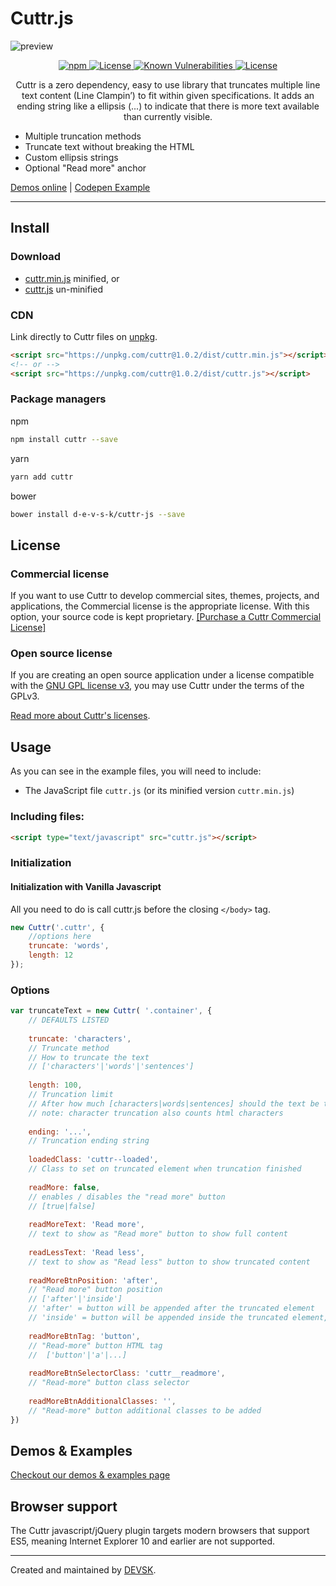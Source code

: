 # Cuttr.js
![preview](https://raw.githubusercontent.com/d-e-v-s-k/cuttr-js/master/examples/img/cuttr-intro.png)

<p align="center">
    <a href="https://www.npmjs.com/package/cuttr">
        <img src="https://badge.fury.io/js/cuttr.svg" alt="npm" />
    </a>
    <a href="https://www.gnu.org/licenses/gpl-3.0.html">
        <img alt="License" src="https://img.shields.io/badge/License-GPL-blue.svg">
    </a>
    <a href="https://snyk.io/test/npm/cuttr/1.0.2">
        <img src="https://snyk.io/test/npm/cuttr/1.0.2/badge.svg" alt="Known Vulnerabilities" data-canonical-src="https://snyk.io/test/npm/cuttr/1.0.2" style="max-width:100%;">
    </a>
    <a href="https://www.paypal.com/cgi-bin/webscr?cmd=_s-xclick&hosted_button_id=K9X3RW27WJHWE&source=url">
        <img alt="License" src="https://img.shields.io/badge/donate-PayPal.me-ff69b4.svg">
    </a>
</p>

<p align="center">Cuttr is a zero dependency, easy to use library that truncates multiple line text content (Line Clampin’) to fit within given specifications. It adds an ending string like a ellipsis (...) to indicate that there is more text available than currently visible.</p>

* Multiple truncation methods
* Truncate text without breaking the HTML <!-- * Option to maintain original text after truncation -->
* Custom ellipsis strings
* Optional "Read more" anchor

[Demos online](https://cuttr.kulahs.de/examples.html) | [Codepen Example](https://codepen.io/herkulas/pen/xxZNXGv)

---

## Install
### Download

- [cuttr.min.js](https://unpkg.com/cuttr@1.0.2/dist/cuttr.min.js) minified, or
- [cuttr.js](https://unpkg.com/cuttr@1.0.2/dist/cuttr.js) un-minified


### CDN

Link directly to Cuttr files on [unpkg](https://unpkg.com).

``` html
<script src="https://unpkg.com/cuttr@1.0.2/dist/cuttr.min.js"></script>
<!-- or -->
<script src="https://unpkg.com/cuttr@1.0.2/dist/cuttr.js"></script>
```

### Package managers
npm

```sh
npm install cuttr --save
```

yarn

```sh
yarn add cuttr
```

bower

```sh
bower install d-e-v-s-k/cuttr-js --save
```
<!--
yarn

```sh
yarn add cuttr
```
-->

## License

### Commercial license

If you want to use Cuttr to develop commercial sites, themes, projects, and applications, the Commercial license is the appropriate license. With this option, your source code is kept proprietary. [[Purchase a Cuttr Commercial License]](https://cuttr.kulahs.de)

### Open source license

If you are creating an open source application under a license compatible with the [GNU GPL license v3](https://www.gnu.org/licenses/gpl-3.0.html), you may use Cuttr under the terms of the GPLv3.

[Read more about Cuttr's licenses](https://cuttr.kulahs.de/pricing.html).

## Usage
As you can see in the example files, you will need to include:
 - The JavaScript file `cuttr.js` (or its minified version `cuttr.min.js`)

### Including files:
```html
<script type="text/javascript" src="cuttr.js"></script>
```

### Initialization

#### Initialization with Vanilla Javascript
All you need to do is call cuttr.js before the closing `</body>` tag.

```javascript
new Cuttr('.cuttr', {
    //options here
    truncate: 'words',
    length: 12
});
```
<!--
#### Initialization with jQuery
You can use cuttr.js also as a jQuery plugin if you want to!

```javascript
$(document).ready(function() {
    $('.cuttr').Cuttr({
        //options here
        truncate: 'words',
        length: 12
    });
});
```
-->
### Options

```javascript
var truncateText = new Cuttr( '.container', {
    // DEFAULTS LISTED
    
    truncate: 'characters',
    // Truncate method
    // How to truncate the text
    // ['characters'|'words'|'sentences']
    
    length: 100,
    // Truncation limit
    // After how much [characters|words|sentences] should the text be truncated
    // note: character truncation also counts html characters
    
    ending: '...',
    // Truncation ending string
    
    loadedClass: 'cuttr--loaded',
    // Class to set on truncated element when truncation finished
    
    readMore: false,
    // enables / disables the "read more" button
    // [true|false]
    
    readMoreText: 'Read more',
    // text to show as "Read more" button to show full content
    
    readLessText: 'Read less',
    // text to show as "Read less" button to show truncated content
    
    readMoreBtnPosition: 'after',
    // "Read more" button position
    // ['after'|'inside']
    // 'after' = button will be appended after the truncated element
    // 'inside' = button will be appended inside the truncated element, at the end of the truncated content
    
    readMoreBtnTag: 'button',
    // "Read-more" button HTML tag
    //  ['button'|'a'|...]
    
    readMoreBtnSelectorClass: 'cuttr__readmore',
    // "Read-more" button class selector
    
    readMoreBtnAdditionalClasses: '',
    // "Read-more" button additional classes to be added
})
```

## Demos & Examples

[Checkout our demos & examples page](https://cuttr.kulahs.de/examples.html)

## Browser support
The Cuttr javascript/jQuery plugin targets modern browsers that support ES5, meaning Internet Explorer 10 and earlier are not supported.

---

Created and maintained by [DEVSK](https://github.com/d-e-v-s-k).
